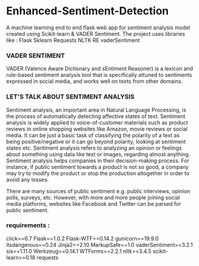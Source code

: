 # Enhanced-Sentiment-Detection

A machine learning end to end flask web app for sentiment analysis model created using Scikit-learn &amp; VADER Sentiment. 
The project uses libraries like : 
Flask 
Sklearn 
Requests
NLTK
RE 
vaderSentiment 

### VADER SENTIMENT 
VADER (Valence Aware Dictionary and sEntiment Reasoner) is a lexicon and rule-based sentiment analysis tool that is specifically attuned to sentiments expressed in social media, and works well on texts from other domains. 

### LET'S TALK ABOUT SENTIMENT ANALYSIS 
Sentiment analysis, an important area in Natural Language Processing, is the process of automatically detecting affective states of text. Sentiment analysis is widely applied to voice-of-customer materials such as product reviews in online shopping websites like Amazon, movie reviews or social media. It can be just a basic task of classifying the polarity of a text as being positive/negative or it can go beyond polarity, looking at sentiment states etc. 
Sentiment analysis refers to analyzing an opinion or feelings about something using data like text or images, regarding almost anything. Sentiment analysis helps companies in their decision-making process. For instance, if public sentiment towards a product is not so good, a company may try to modify the product or stop the production altogether in order to avoid any losses. 

There are many sources of public sentiment e.g. public interviews, opinion polls, surveys, etc. However, with more and more people joining social media platforms, websites like Facebook and Twitter can be parsed for public sentiment. 



### requirements :

click==6.7
Flask==1.0.2
Flask-WTF==0.14.2
gunicorn==19.9.0
itsdangerous==0.24
Jinja2==2.10
MarkupSafe==1.0
vaderSentiment==3.2.1
six==1.11.0
Werkzeug==0.14.1
WTForms==2.2.1
nltk>=3.4.5
scikit-learn>=0.18
requests
